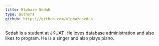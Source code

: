 ```yaml
---
title: Elphaze Sedah
type: authors
github: https://github.com/elphazesedah
---
```

Sedah is a student at JKUAT .He loves database administration and also likes to program. He is a singer and also plays piano.
